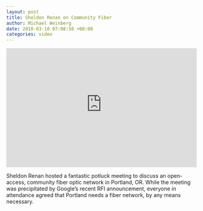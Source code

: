 ```yaml
---
layout: post
title: Sheldon Renan on Community Fiber
author: Michael Weinberg
date: 2010-03-10 07:08:58 +00:00
categories: video
---
```

<iframe width="100%" height="315" src="https://www.youtube-nocookie.com/embed/w2Pqe-YBDgA?rel=0" frameborder="0" gesture="media" allow="encrypted-media" allowfullscreen></iframe>

Sheldon Renan hosted a fantastic potluck meeting to discuss an open-access, community fiber optic network in Portland, OR. While the meeting was precipitated by Google’s recent RFI announcement, everyone in attendance agreed that Portland needs a fiber network, by any means necessary.
